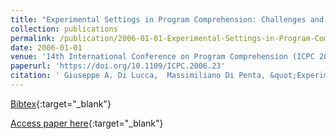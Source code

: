 ```yaml
---
title: "Experimental Settings in Program Comprehension: Challenges and Open Issues"
collection: publications
permalink: /publication/2006-01-01-Experimental-Settings-in-Program-Comprehension-Challenges-and-Open-Issues
date: 2006-01-01
venue: '14th International Conference on Program Comprehension (ICPC 2006), 14-16 June 2006, Athens, Greece'
paperurl: 'https://doi.org/10.1109/ICPC.2006.23'
citation: ' Giuseppe A. Di Lucca,  Massimiliano Di Penta, &quot;Experimental Settings in Program Comprehension: Challenges and Open Issues.&quot; 14th International Conference on Program Comprehension (ICPC 2006), 14-16 June 2006, Athens, Greece, 2006.'
---
```

[Bibtex](https://dblp.org/rec/bib/conf/iwpc/LuccaP06){:target="_blank"}

[Access paper here](https://doi.org/10.1109/ICPC.2006.23){:target="_blank"}

